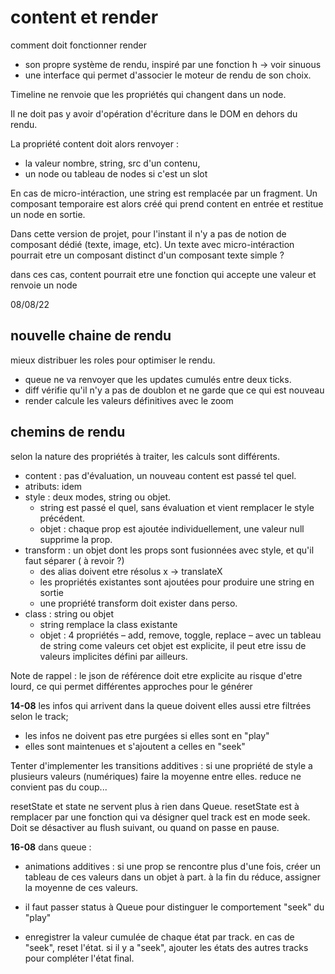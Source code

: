 # content et render

comment doit fonctionner render

- son propre système de rendu, inspiré par une fonction h -> voir sinuous
- une interface qui permet d'associer le moteur de rendu de son choix.

Timeline ne renvoie que les propriétés qui changent dans un node.

Il ne doit pas y avoir d'opération d'écriture dans le DOM en dehors du rendu.

La propriété content doit alors renvoyer :

- la valeur nombre, string, src d'un contenu,
- un node ou tableau de nodes si c'est un slot

En cas de micro-intéraction, une string est remplacée par un fragment.
Un composant temporaire est alors créé qui prend content en entrée et restitue un node en sortie.

Dans cette version de projet, pour l'instant il n'y a pas de notion de composant dédié (texte, image, etc).
Un texte avec micro-intéraction pourrait etre un composant distinct d'un composant texte simple ?

dans ces cas, content pourrait etre une fonction qui accepte une valeur et renvoie un node

08/08/22

## nouvelle chaine de rendu

mieux distribuer les roles pour optimiser le rendu.

- queue ne va renvoyer que les updates cumulés entre deux ticks.
- diff vérifie qu'il n'y a pas de doublon et ne garde que ce qui est nouveau
- render calcule les valeurs définitives avec le zoom

## chemins de rendu

selon la nature des propriétés à traiter, les calculs sont différents.

- content : pas d'évaluation, un nouveau content est passé tel quel.
- atributs: idem
- style : deux modes, string ou objet.
  - string est passé el quel, sans évaluation et vient remplacer le style précédent.
  - objet : chaque prop est ajoutée individuellement, une valeur null supprime la prop.
- transform : un objet dont les props sont fusionnées avec style, et qu'il faut séparer ( à revoir ?)
  - des alias doivent etre résolus x -> translateX
  - les propriétés existantes sont ajoutées pour produire une string en sortie
  - une propriété transform doit exister dans perso.
- class : string ou objet
  - string remplace la class existante
  - objet : 4 propriétés – add, remove, toggle, replace – avec un tableau de string come valeurs
    cet objet est explicite, il peut etre issu de valeurs implicites défini par ailleurs.

Note de rappel : le json de référence doit etre explicite au risque d'etre lourd, ce qui permet différentes approches pour le générer

**14-08**
les infos qui arrivent dans la queue doivent elles aussi etre filtrées selon le track;

- les infos ne doivent pas etre purgées si elles sont en "play"
- elles sont maintenues et s'ajoutent a celles en "seek"

Tenter d'implementer les transitions additives : si une propriété de style a plusieurs valeurs (numériques) faire la moyenne entre elles.
reduce ne convient pas du coup...

resetState et state ne servent plus à rien dans Queue. resetState est à remplacer par une fonction qui va désigner quel track est en mode seek.
Doit se désactiver au flush suivant, ou quand on passe en pause.

**16-08**
dans queue :

- animations additives :
  si une prop se rencontre plus d'une fois, créer un tableau de ces valeurs dans un objet à part.
  à la fin du réduce, assigner la moyenne de ces valeurs.

- il faut passer status à Queue pour distinguer le comportement "seek" du "play"
- enregistrer la valeur cumulée de chaque état par track. en cas de "seek", reset l'état.
  si il y a "seek", ajouter les états des autres tracks pour compléter l'état final.
